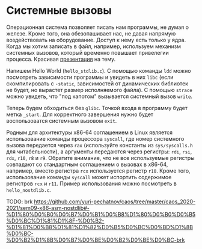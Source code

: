 # Системные вызовы

Операционная система позволяет писать нам программы, не думая о железе. Кроме того, она обезопашивает нас, не давая напрямую воздействовать на оборудование. Доступ к нему есть только у ядра. Когда мы хотим записать в файл, например, используем механизм системных вызовов, который временно повышает привелегии процесса. Красивая [презентация](https://courses.cs.washington.edu/courses/cse333/20wi/lectures/07/CSE333-L07-posix_20wi.pdf) на тему.

Напишем Hello World (`hello_stdlib.c`). С помощью команды `ldd` можно посмотреть зависимости программы и увидеть в них `libc` (если скомпилировать с `-static`, зависимостей от динамических библиотек не будет, но вырастет размер исполняемого файла). С помощью `strace` можно увидеть, что "под капотом" вызывается системный вызов `write`.

Теперь будем обходиться без `glibc`. Точкой входа в программу будет метка `_start`. Для корректного завершения нужно будет воспользоватся системным вызовом `exit`.

Родным для архитектуры x86-64 соглашением в Linux является использование команды процессора `syscall`, где номер системного вызова передается через `rax` (используйте константы из `sys/syscalls.h` для читабельности), а аргументы передаются через регистры: `rdi`, `rsi`, `rdx`, `r10`, `r8` и `r9`. Обратите внимание, что не все используемые регистры совпадают со стандартным соглашением о вызовах в x86-64, например, вместо регистра `rcx` используется регистр `r10`. Кроме того, использование команды `syscall` может испортить содержимое регистров `rcx` и `r11`. Пример использования можно посмотреть в `hello_nostdlib.c`.

TODO: brk https://github.com/yuri-pechatnov/caos/tree/master/caos_2020-2021/sem09-x86-asm-nostdlib#-%D1%80%D0%B0%D0%B7%D0%B1%D0%B8%D1%80%D0%B0%D0%B5%D0%BC%D1%81%D1%8F-%D0%B2-%D1%81%D0%B8%D1%81%D1%82%D0%B5%D0%BC%D0%BD%D1%8B%D0%BC-%D0%B2%D1%8B%D0%B7%D0%BE%D0%B2%D0%BE%D0%BC-brk

